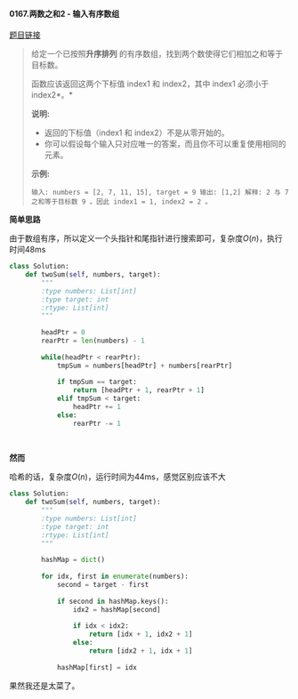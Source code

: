 #### 0167.两数之和2 - 输入有序数组

[题目链接](https://leetcode-cn.com/problems/two-sum-ii-input-array-is-sorted/)

> 给定一个已按照**升序排列** 的有序数组，找到两个数使得它们相加之和等于目标数。
>
> 函数应该返回这两个下标值 index1 和 index2，其中 index1 必须小于 index2*。*
>
> **说明:**
>
> - 返回的下标值（index1 和 index2）不是从零开始的。
> - 你可以假设每个输入只对应唯一的答案，而且你不可以重复使用相同的元素。
>
> **示例:**
>
> `
> 输入: numbers = [2, 7, 11, 15], target = 9
> 输出: [1,2]
> 解释: 2 与 7 之和等于目标数 9 。因此 index1 = 1, index2 = 2 。
> `

**简单思路**

由于数组有序，所以定义一个头指针和尾指针进行搜索即可，复杂度$O(n)$，执行时间48ms

```python
class Solution:
    def twoSum(self, numbers, target):
        """
        :type numbers: List[int]
        :type target: int
        :rtype: List[int]
        """
        
        headPtr = 0
        rearPtr = len(numbers) - 1
        
        while(headPtr < rearPtr):
            tmpSum = numbers[headPtr] + numbers[rearPtr]
            
            if tmpSum == target:
                return [headPtr + 1, rearPtr + 1]
            elif tmpSum < target:
                headPtr += 1
            else:
                rearPtr -= 1
        
            
```

**然而**

哈希的话，复杂度$O(n)$，运行时间为44ms，感觉区别应该不大

```python
class Solution:
    def twoSum(self, numbers, target):
        """
        :type numbers: List[int]
        :type target: int
        :rtype: List[int]
        """
        
        hashMap = dict()
       
        for idx, first in enumerate(numbers):
            second = target - first
            
            if second in hashMap.keys():
                idx2 = hashMap[second]
                
                if idx < idx2:
                    return [idx + 1, idx2 + 1]
                else:
                    return [idx2 + 1, idx + 1]
            
            hashMap[first] = idx
```

果然我还是太菜了。